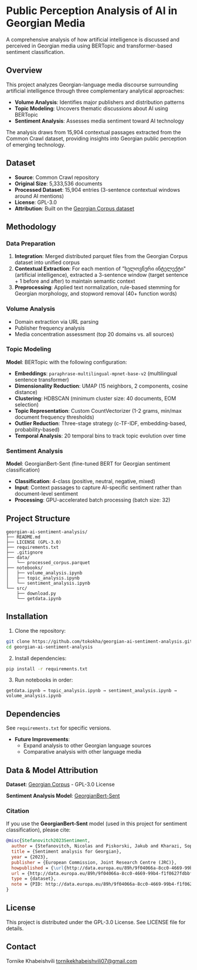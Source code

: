 # Public Perception Analysis of AI in Georgian Media

A comprehensive analysis of how artificial intelligence is discussed and perceived in Georgian media using BERTopic and transformer-based sentiment classification.

## Overview

This project analyzes Georgian-language media discourse surrounding artificial intelligence through three complementary analytical approaches:
- **Volume Analysis**: Identifies major publishers and distribution patterns
- **Topic Modeling**: Uncovers thematic discussions about AI using BERTopic
- **Sentiment Analysis**: Assesses media sentiment toward AI technology

The analysis draws from 15,904 contextual passages extracted from the Common Crawl dataset, providing insights into Georgian public perception of emerging technology.

## Dataset

- **Source**: Common Crawl repository
- **Original Size**: 5,333,536 documents
- **Processed Dataset**: 15,904 entries (3-sentence contextual windows around AI mentions)
- **License**: GPL-3.0
- **Attribution**: Built on the [Georgian Corpus dataset](https://huggingface.co/datasets/RichNachos/georgian-corpus)

## Methodology

### Data Preparation

1. **Integration**: Merged distributed parquet files from the Georgian Corpus dataset into unified corpus
2. **Contextual Extraction**: For each mention of "ხელოვნური ინტელექტი" (artificial intelligence), extracted a 3-sentence window (target sentence + 1 before and after) to maintain semantic context
3. **Preprocessing**: Applied text normalization, rule-based stemming for Georgian morphology, and stopword removal (40+ function words)

### Volume Analysis

- Domain extraction via URL parsing
- Publisher frequency analysis
- Media concentration assessment (top 20 domains vs. all sources)

### Topic Modeling

**Model**: BERTopic with the following configuration:
- **Embeddings**: `paraphrase-multilingual-mpnet-base-v2` (multilingual sentence transformer)
- **Dimensionality Reduction**: UMAP (15 neighbors, 2 components, cosine distance)
- **Clustering**: HDBSCAN (minimum cluster size: 40 documents, EOM selection)
- **Topic Representation**: Custom CountVectorizer (1-2 grams, min/max document frequency thresholds)
- **Outlier Reduction**: Three-stage strategy (c-TF-IDF, embedding-based, probability-based)
- **Temporal Analysis**: 20 temporal bins to track topic evolution over time

### Sentiment Analysis

**Model**: GeorgianBert-Sent (fine-tuned BERT for Georgian sentiment classification)
- **Classification**: 4-class (positive, neutral, negative, mixed)
- **Input**: Context passages to capture AI-specific sentiment rather than document-level sentiment
- **Processing**: GPU-accelerated batch processing (batch size: 32)

## Project Structure

```
georgian-ai-sentiment-analysis/
├── README.md
├── LICENSE (GPL-3.0)
├── requirements.txt
├── .gitignore
├── data/
│   └── processed_corpus.parquet
├── notebooks/
│   ├── volume_analysis.ipynb
│   ├── topic_analysis.ipynb
│   └── sentiment_analysis.ipynb
└── src/
    ├── download.py
    └── getdata.ipynb
```

## Installation

1. Clone the repository:
```bash
git clone https://github.com/tokokha/georgian-ai-sentiment-analysis.git
cd georgian-ai-sentiment-analysis
```

2. Install dependencies:
```bash
pip install -r requirements.txt
```

3. Run notebooks in order:
```
getdata.ipynb → topic_analysis.ipynb → sentiment_analysis.ipynb → volume_analysis.ipynb
```

## Dependencies

See `requirements.txt` for specific versions.

- **Future Improvements**:
  - Expand analysis to other Georgian language sources
  - Comparative analysis with other language media

## Data & Model Attribution

**Dataset**: [Georgian Corpus](https://huggingface.co/datasets/RichNachos/georgian-corpus) - GPL-3.0 License

**Sentiment Analysis Model**: [GeorgianBert-Sent](https://huggingface.co/Arseniy-Sandalov/GeorgianBert-Sent)

### Citation

If you use the **GeorgianBert-Sent** model (used in this project for sentiment classification), please cite:

```bibtex
@misc{Stefanovitch2023Sentiment,
  author = {Stefanovitch, Nicolas and Piskorski, Jakub and Kharazi, Sopho},
  title = {Sentiment analysis for Georgian},
  year = {2023},
  publisher = {European Commission, Joint Research Centre (JRC)},
  howpublished = {\url{http://data.europa.eu/89h/9f04066a-8cc0-4669-99b4-f1f0627fdbbf}},
  url = {http://data.europa.eu/89h/9f04066a-8cc0-4669-99b4-f1f0627fdbbf},
  type = {dataset},
  note = {PID: http://data.europa.eu/89h/9f04066a-8cc0-4669-99b4-f1f0627fdbbf}
}
```

## License

This project is distributed under the GPL-3.0 License. See LICENSE file for details.

## Contact

Tornike Khabeishvili
tornikekhabeishvili07@gmail.com
